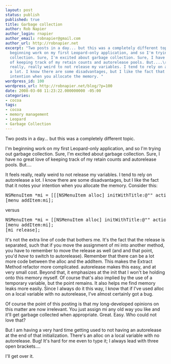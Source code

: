 ```yaml
---
layout: post
status: publish
published: true
title: Garbage collection
author: Rob Napier
author_login: rnapier
author_email: robnapier@gmail.com
author_url: http://robnapier.net
excerpt: "Two posts in a day... but this was a completely different topic.\r\n\r\nI'm
  beginning work on my first Leopard-only application, and so I'm trying out garbage
  collection. Sure, I'm excited about garbage collection. Sure, I have no great love
  of keeping track of my retain counts and autorelease pools. But....\r\n\r\nIt feels
  really, really weird to not release my variables. I tend to rely on autorelease
  a lot. I know there are some disadvantages, but I like the fact that it notes your
  intention when you allocate the memory. "
wordpress_id: 100
wordpress_url: http://robnapier.net/blog/?p=100
date: 2008-03-08 11:23:22.000000000 -05:00
categories:
- cocoa
tags:
- cocoa
- memory management
- Leopard
- Garbage Collection
---
```

Two posts in a day... but this was a completely different topic.

I'm beginning work on my first Leopard-only application, and so I'm trying out garbage collection. Sure, I'm excited about garbage collection. Sure, I have no great love of keeping track of my retain counts and autorelease pools. But....

It feels really, really weird to not release my variables. I tend to rely on autorelease a lot. I know there are some disadvantages, but I like the fact that it notes your intention when you allocate the memory. <a id="more"></a><a id="more-100"></a> Consider this:
<pre lang="objc">NSMenuItem *mi = [[[NSMenuItem alloc] initWithTitle:@"" action:NULL keyEquivalent:@""] autorelease];
[menu addItem:mi];</pre>
versus
<pre lang="objc">NSMenuItem *mi = [[NSMenuItem alloc] initWithTitle:@"" action:NULL keyEquivalent:@""];
[menu addItem:mi];
[mi release];</pre>
It's not the extra line of code that bothers me. It's the fact that the release is separated, such that if you move the assignment of mi into another method, you have to remember to move the release as well (and and that point, you'd *have* to switch to autorelease). Remember that there can be a lot more code between the alloc and the addItem. This makes the Extract Method refactor more complicated. autorelease makes this easy, and at very small cost. Beyond that, it emphasizes at the init that I won't be holding onto this memory myself. Of course that's also implied by the use of a temporary variable, but the point remains. It also helps me find memory leaks more easily. Since I always do it this way, I know that if I've used alloc on a local variable with no autorelease, I've almost certainly got a bug.

Of course the point of this posting is that my long-developed opinions on this matter are now irrelevant. You just assign mi any old way you like and it'll get garbage collected when appropriate. Great. Easy. Who could not love that?

But I am having a very hard time getting used to not having an autorelease at the end of that initialization. There's an alloc on a local variable with no autorelease. Bug! It's hard for me even to type it; I always lead with three open brackets....

I'll get over it.
